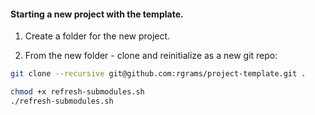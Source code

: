#### Starting a new project with the template.

1. Create a folder for the new project.

2. From the new folder - clone and reinitialize as a new git repo:
```bash
git clone --recursive git@github.com:rgrams/project-template.git .
```
```bash
chmod +x refresh-submodules.sh
./refresh-submodules.sh
```
